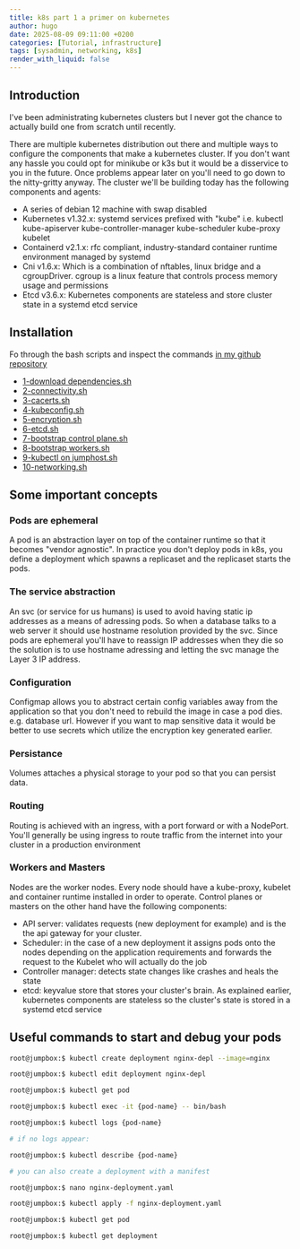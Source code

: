 ```yaml
---
title: k8s part 1 a primer on kubernetes
author: hugo
date: 2025-08-09 09:11:00 +0200
categories: [Tutorial, infrastructure]
tags: [sysadmin, networking, k8s]
render_with_liquid: false
---
```


## Introduction

I've been administrating kubernetes clusters but I never got the chance to actually build one from scratch until recently.

There are multiple kubernetes distribution out there and multiple ways to configure the components that make a kubernetes cluster. If you don't want any hassle you could opt for minikube or k3s but it would be a disservice to you in the future. Once problems appear later on you'll need to go down to the nitty-gritty anyway. The cluster we'll be building today has the following components and agents: 

- A series of debian 12 machine with swap disabled
- Kubernetes v1.32.x: systemd services prefixed with "kube" i.e.
    kubectl
    kube-apiserver
    kube-controller-manager
    kube-scheduler
    kube-proxy
    kubelet
- Containerd v2.1.x: rfc compliant, industry-standard container runtime environment managed by systemd 
- Cni v1.6.x: Which is a combination of nftables, linux bridge and a cgroupDriver. cgroup is a linux feature that controls process memory usage and permissions  
- Etcd v3.6.x: Kubernetes components are stateless and store cluster state in a systemd etcd service

## Installation

Fo through the bash scripts and inspect the commands [in my github repository](https://github.com/hupratt/kubernetes-the-hard-way)

- [1-download dependencies.sh](https://raw.githubusercontent.com/hupratt/kubernetes-the-hard-way/refs/heads/master/1-download%20dependencies.sh)
- [2-connectivity.sh](https://raw.githubusercontent.com/hupratt/kubernetes-the-hard-way/refs/heads/master/2-connectivity.sh)
- [3-cacerts.sh](https://raw.githubusercontent.com/hupratt/kubernetes-the-hard-way/refs/heads/master/3-cacerts.sh)
- [4-kubeconfig.sh](https://raw.githubusercontent.com/hupratt/kubernetes-the-hard-way/refs/heads/master/4-kubeconfig.sh)
- [5-encryption.sh](https://raw.githubusercontent.com/hupratt/kubernetes-the-hard-way/refs/heads/master/5-encryption.sh)
- [6-etcd.sh](https://raw.githubusercontent.com/hupratt/kubernetes-the-hard-way/refs/heads/master/6-etcd.sh)
- [7-bootstrap control plane.sh](https://raw.githubusercontent.com/hupratt/kubernetes-the-hard-way/refs/heads/master/7-bootstrap%20control%20plane.sh)
- [8-bootstrap workers.sh](https://raw.githubusercontent.com/hupratt/kubernetes-the-hard-way/refs/heads/master/8-bootstrap%20workers.sh)
- [9-kubectl on jumphost.sh](https://raw.githubusercontent.com/hupratt/kubernetes-the-hard-way/refs/heads/master/9-kubectl%20on%20jumphost.sh)
- [10-networking.sh](https://raw.githubusercontent.com/hupratt/kubernetes-the-hard-way/refs/heads/master/10-networking.sh)

## Some important concepts 

### Pods are ephemeral

A pod is an abstraction layer on top of the container runtime so that it becomes "vendor agnostic". In practice you don't deploy pods in k8s, you define a deployment which spawns a replicaset and the replicaset starts the pods. 

### The service abstraction

An svc (or service for us humans) is used to avoid having static ip addresses as a means of adressing pods. So when a database talks to a web server it should use hostname resolution provided by the svc. Since pods are ephemeral you'll have to reassign IP addresses when they die so the solution is to use hostname adressing and letting the svc manage the Layer 3 IP address. 

### Configuration

Configmap allows you to abstract certain config variables away from the application so that you don't need to rebuild the image in case a pod dies. e.g. database url. However if you want to map sensitive data it would be better to use secrets which utilize the encryption key generated earlier. 

### Persistance

Volumes attaches a physical storage to your pod so that you can persist data.

### Routing 

Routing is achieved with an ingress, with a port forward or with a NodePort. You'll generally be using ingress to route traffic from the internet into your cluster in a production environment

### Workers and Masters

Nodes are the worker nodes. Every node should have a kube-proxy, kubelet and container runtime installed in order to operate. Control planes or masters on the other hand have the following components:

- API server: validates requests (new deployment for example) and is the the api gateway for your cluster. 
- Scheduler: in the case of a new deployment it assigns pods onto the nodes depending on the application requirements and forwards the request to the Kubelet who will actually do the job
- Controller manager: detects state changes like crashes and heals the state
- etcd: keyvalue store that stores your cluster's brain. As explained earlier, kubernetes components are stateless so the cluster's state is stored in a systemd etcd service


## Useful commands to start and debug your pods


```bash
root@jumpbox:$ kubectl create deployment nginx-depl --image=nginx

root@jumpbox:$ kubectl edit deployment nginx-depl

root@jumpbox:$ kubectl get pod

root@jumpbox:$ kubectl exec -it {pod-name} -- bin/bash

root@jumpbox:$ kubectl logs {pod-name}

# if no logs appear:

root@jumpbox:$ kubectl describe {pod-name}

# you can also create a deployment with a manifest

root@jumpbox:$ nano nginx-deployment.yaml

root@jumpbox:$ kubectl apply -f nginx-deployment.yaml 

root@jumpbox:$ kubectl get pod

root@jumpbox:$ kubectl get deployment
```